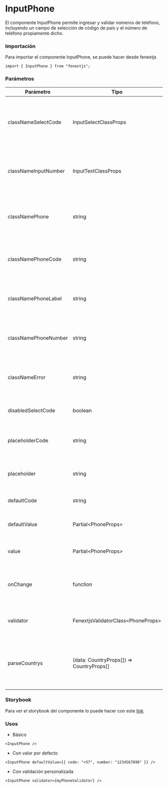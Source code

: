 # InputPhone

El componente InputPhone permite ingresar y validar números de teléfono, incluyendo un campo de selección de código de país y el número de teléfono propiamente dicho.

### Importación

Para importar el componente InputPhone, se puede hacer desde fenextjs

```tsx copy
import { InputPhone } from "fenextjs";
```

### Parámetros

| Parámetro            | Tipo                                      | Requerido | Default          | Descripcion                                                                                 |
| -------------------- | ----------------------------------------- | --------- | ---------------- | ------------------------------------------------------------------------------------------- |
| classNameSelectCode  | InputSelectClassProps                     | no        | undefined        | Clase CSS para personalizar el contenedor del campo de selección del código de país.        |
| classNameInputNumber | InputTextClassProps                       | no        | undefined        | Clase CSS para personalizar el contenedor del campo de número de teléfono.                  |
| classNamePhone       | string                                    | no        | ''               | Clase CSS para personalizar el contenedor principal del componente InputPhone.              |
| classNamePhoneCode   | string                                    | no        | ''               | Clase CSS para personalizar el contenedor del código de país.                               |
| classNamePhoneLabel  | string                                    | no        | ''               | Clase CSS para personalizar el label del componente InputPhone.                             |
| classNamePhoneNumber | string                                    | no        | ''               | Clase CSS para personalizar el contenedor del número de teléfono.                           |
| classNameError       | string                                    | no        | ''               | Clase CSS para personalizar el contenedor del mensaje de error.                             |
| disabledSelectCode   | boolean                                   | no        | false            | Deshabilita la selección del código de país.                                                |
| placeholderCode      | string                                    | no        | '+57'            | Placeholder para el campo del código de país.                                               |
| placeholder          | string                                    | no        | 'xxx-xx-xx-xxxx' | Placeholder para el campo del número de teléfono.                                           |
| defaultCode          | string                                    | no        | '+57'            | Código de país por defecto.                                                                 |
| defaultValue         | Partial\<PhoneProps\>                     | no        | undefined        | Valor por defecto para el número de teléfono.                                               |
| value                | Partial\<PhoneProps\>                     | no        | undefined        | Valor controlado del número de teléfono.                                                    |
| onChange             | function                                  | no        | undefined        | Función que se ejecuta al cambiar el valor del número de teléfono.                          |
| validator            | FenextjsValidatorClass\<PhoneProps\>      | no        | undefined        | Validador personalizado para el número de teléfono.                                         |
| parseCountrys        | (data: CountryProps[]) =\> CountryProps[] | no        | undefined        | Function para mapear, ordenar, filtrar, etc, los países del selector de codigo de telefono. |

### Storybook

Para ver el storybook del componente lo puede hacer con este [link](https://fenextjs-component-storybook.vercel.app/?path=/story/input-inputphone--index)

### Usos

- Básico

```tsx copy
<InputPhone />
```

- Con valor por defecto

```tsx copy
<InputPhone defaultValue={{ code: "+57", number: "1234567890" }} />
```

- Con validación personalizada

```tsx copy
<InputPhone validator={myPhoneValidator} />
```
